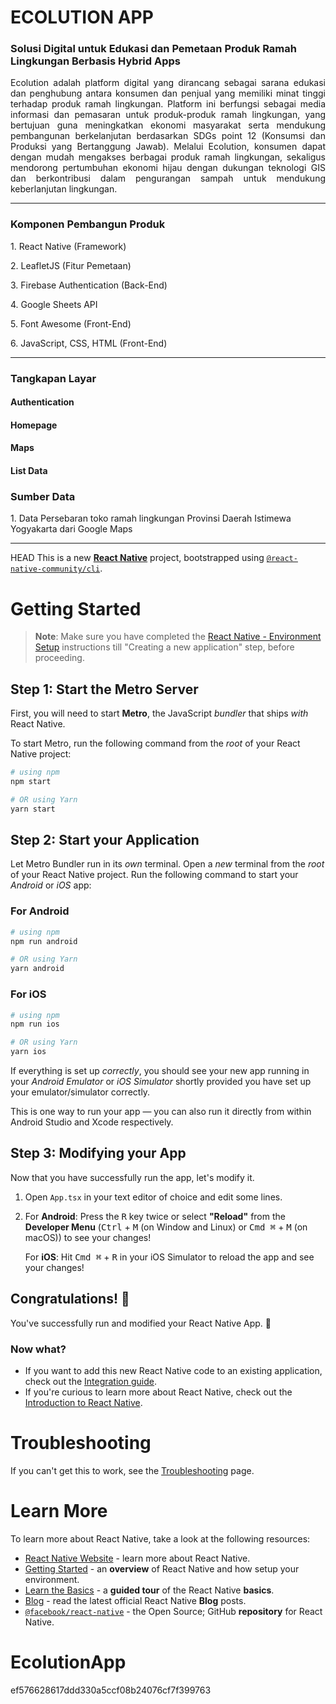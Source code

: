 <h1 text-center> ECOLUTION APP </h1>
<h3 text-center> Solusi Digital untuk Edukasi dan Pemetaan Produk Ramah Lingkungan Berbasis Hybrid Apps</h3>

<p align = "justify"> Ecolution adalah platform digital yang dirancang sebagai sarana edukasi dan penghubung antara konsumen dan penjual yang memiliki minat tinggi terhadap produk ramah lingkungan. Platform ini berfungsi sebagai media informasi dan pemasaran untuk produk-produk ramah lingkungan, yang bertujuan guna meningkatkan ekonomi masyarakat serta mendukung pembangunan berkelanjutan berdasarkan SDGs point 12 (Konsumsi dan Produksi yang Bertanggung Jawab). Melalui Ecolution, konsumen dapat dengan mudah mengakses berbagai produk ramah lingkungan, sekaligus mendorong pertumbuhan ekonomi hijau dengan dukungan teknologi GIS dan berkontribusi dalam pengurangan sampah untuk mendukung keberlanjutan lingkungan.</p>

<hr>

<h3>Komponen Pembangun Produk</h3>
<p> 1. React Native (Framework)
<p> 2. LeafletJS (Fitur Pemetaan)
<p> 3. Firebase Authentication (Back-End)
<p> 4. Google Sheets API </p>
<p> 5. Font Awesome (Front-End) </p>
<p> 6. JavaScript, CSS, HTML (Front-End)</p>

<hr>
<h3>Tangkapan Layar</h3>
<h4>Authentication</h4>

<h4>Homepage</h4>


<h4>Maps</h4>


<h4>List Data</h4>

<h3>Sumber Data</h3>
<p> 1. Data Persebaran toko ramah lingkungan Provinsi Daerah Istimewa Yogyakarta dari Google Maps</p>

<hr>

HEAD
This is a new [**React Native**](https://reactnative.dev) project, bootstrapped using [`@react-native-community/cli`](https://github.com/react-native-community/cli).

# Getting Started

>**Note**: Make sure you have completed the [React Native - Environment Setup](https://reactnative.dev/docs/environment-setup) instructions till "Creating a new application" step, before proceeding.

## Step 1: Start the Metro Server

First, you will need to start **Metro**, the JavaScript _bundler_ that ships _with_ React Native.

To start Metro, run the following command from the _root_ of your React Native project:

```bash
# using npm
npm start

# OR using Yarn
yarn start
```

## Step 2: Start your Application

Let Metro Bundler run in its _own_ terminal. Open a _new_ terminal from the _root_ of your React Native project. Run the following command to start your _Android_ or _iOS_ app:

### For Android

```bash
# using npm
npm run android

# OR using Yarn
yarn android
```

### For iOS

```bash
# using npm
npm run ios

# OR using Yarn
yarn ios
```

If everything is set up _correctly_, you should see your new app running in your _Android Emulator_ or _iOS Simulator_ shortly provided you have set up your emulator/simulator correctly.

This is one way to run your app — you can also run it directly from within Android Studio and Xcode respectively.

## Step 3: Modifying your App

Now that you have successfully run the app, let's modify it.

1. Open `App.tsx` in your text editor of choice and edit some lines.
2. For **Android**: Press the <kbd>R</kbd> key twice or select **"Reload"** from the **Developer Menu** (<kbd>Ctrl</kbd> + <kbd>M</kbd> (on Window and Linux) or <kbd>Cmd ⌘</kbd> + <kbd>M</kbd> (on macOS)) to see your changes!

   For **iOS**: Hit <kbd>Cmd ⌘</kbd> + <kbd>R</kbd> in your iOS Simulator to reload the app and see your changes!

## Congratulations! :tada:

You've successfully run and modified your React Native App. :partying_face:

### Now what?

- If you want to add this new React Native code to an existing application, check out the [Integration guide](https://reactnative.dev/docs/integration-with-existing-apps).
- If you're curious to learn more about React Native, check out the [Introduction to React Native](https://reactnative.dev/docs/getting-started).

# Troubleshooting

If you can't get this to work, see the [Troubleshooting](https://reactnative.dev/docs/troubleshooting) page.

# Learn More

To learn more about React Native, take a look at the following resources:

- [React Native Website](https://reactnative.dev) - learn more about React Native.
- [Getting Started](https://reactnative.dev/docs/environment-setup) - an **overview** of React Native and how setup your environment.
- [Learn the Basics](https://reactnative.dev/docs/getting-started) - a **guided tour** of the React Native **basics**.
- [Blog](https://reactnative.dev/blog) - read the latest official React Native **Blog** posts.
- [`@facebook/react-native`](https://github.com/facebook/react-native) - the Open Source; GitHub **repository** for React Native.

# EcolutionApp
ef576628617ddd330a5ccf08b24076cf7f399763
